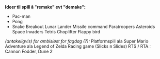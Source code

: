 **Ideer til spill å "remake" evt "demake":**

- Pac-man
- Pong
- Snake
Breakout
Lunar Lander
Missile command
Paratroopers
Asteroids
Space Invaders
Tetris
Choplifter
Flappy bird

*(antakeligvis) for ambisiøst for fagdag (?):*
Platformspill ala Super Mario
Adventure ala Legend of Zelda
Racing game (Slicks n Slides)
RTS / RTA : Cannon Fodder, Dune 2



